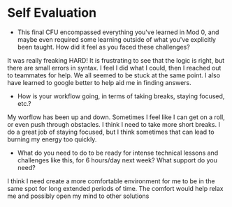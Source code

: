 # Self Evaluation

- This final CFU encompassed everything you've learned in Mod 0, and maybe even required some learning outside of what you've explicitly been taught. How did it feel as you faced these challenges?

It was really freaking HARD! It is frustrating to see that the logic is right, but there are small errors in syntax. I feel I did what I could, then I reached out to teammates for help. We all seemed to be stuck at the same point. I also have learned to google better to help aid me in finding answers.

- How is your workflow going, in terms of taking breaks, staying focused, etc.?

My worflow has been up and down. Sometimes I feel like I can get on a roll, or even push through obstacles. I think I need to take more short breaks. I do a great job of staying focused, but I think sometimes that can lead to burning my energy too quickly.

- What do you need to do to be ready for intense technical lessons and challenges like this, for 6 hours/day next week? What support do you need?

I think I need create a more comfortable environment for me to be in the same spot for long extended periods of time. The comfort would help relax me and possibly open my mind to other solutions 